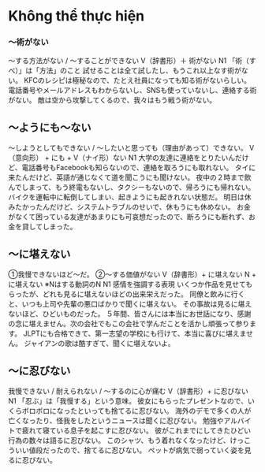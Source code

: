 # Không thể thực hiện

### 〜術がない
〜する方法がない / 〜することができない
V（辞書形）＋ 術がない
N1
「術（すべ）」は「方法」のこと
試せることは全て試したし、もうこれ以上なす術がない。
KFCのレシピは極秘なので、たとえ社員になっても知る術がないらしい。
電話番号やメールアドレスもわからないし、SNSも使っていないし、連絡する術がない。
敵は空から攻撃してくるので、我々はもう戦う術がない。


## 〜ようにも〜ない
〜しようとしてもできない / 〜したいと思っても（理由があって）できない。
V（意向形） + にも +  V（ナイ形）ない
N1
大学の友達に連絡をとりたいんだけど、電話番号もFacebookも知らないので、連絡を取ろうにも取れない。
タイに来たんだけど、英語が通じなくて道を聞こうにも聞けない。
夜中の２時まで飲んでしまって、もう終電もないし、タクシーもないので、帰ろうにも帰れない。
バイクを運転中に転倒してしまい、起きようにも起きれない状態だ。
明日は休みたかったんだけど、システムトラブルのせいで、休もうにも休めない。
お金がなくて困っている友達があまりにも可哀想だったので、断ろうにも断れず、お金を貸してしまった。


## 〜に堪えない

①我慢できないほど〜だ。 ②〜する価値がない
V（辞書形）+ に堪えない N + に堪えない ※Nはする動詞のN
N1
感情を強調する表現
いくつか作品を見せてもらったが、どれも見るに堪えないほどの出来栄えだった。
同僚と飲みに行くと、いつも上司や先輩の悪口ばかりで聞くに堪えない。
その事故は見るに堪えないほど、ひどいものだった。
５年間、皆さんには本当にお世話になり、感謝の念に堪えません。次の会社でもこの会社で学んだことを活かし頑張って参ります。
JLPTにも合格できて、第一志望の学校にも行けて、本当に喜びに堪えません。
ジャイアンの歌は酷すぎて、聞くに堪えないよ。


## 〜に忍びない
我慢できない / 耐えられない / 〜するのに心が痛む
V（辞書形）+ に忍びない
N1
「忍ぶ」は「我慢する」という意味。
彼女にもらったプレゼントなので、いくらボロボロになったといっても捨てるに忍びない。
海外のデモで多くの人が亡くなったり、怪我をしたというニュースは聞くに忍びない。
勉強やアルバイトで疲れて寝ている息子を起こすに忍びない。
彼がこれまでにしてきたひどい行為の数々は語るに忍びない。
このシャツ、もう着れなくなったけど、けっこういい値段だったので、捨てるに忍びない。
ペットが病気で弱っていく姿を見るに忍びない。